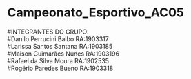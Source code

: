 # Campeonato_Esportivo_AC05  
#INTEGRANTES DO GRUPO:  
#Danilo Perrucini Balbo RA:1903317  
#Larissa Santos Santana RA:1903185  
#Maison Guimarães Nunes RA:1903196  
#Rafael da Silva Moura RA:1902535  
#Rogério Paredes Bueno RA:1903318
